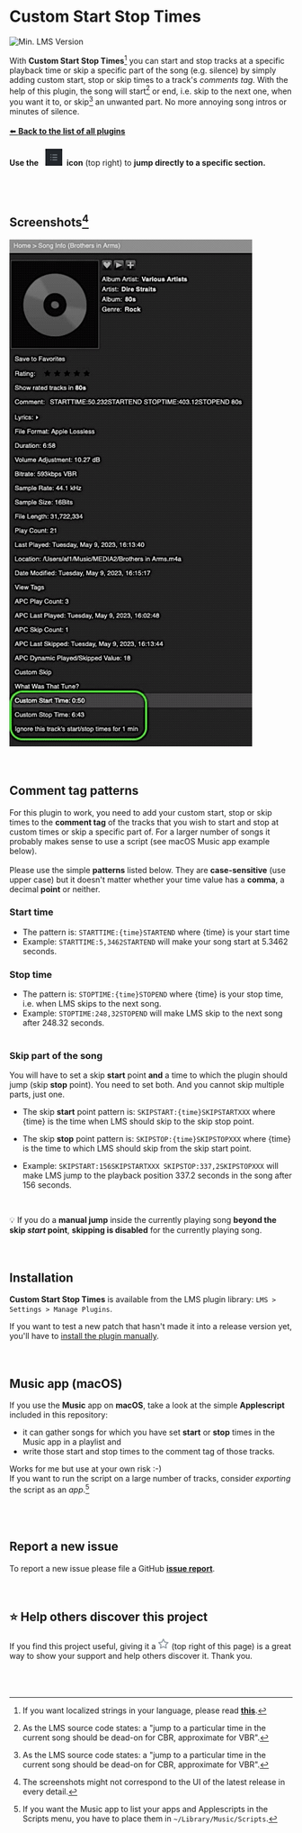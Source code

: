Custom Start Stop Times
====
![Min. LMS Version](https://img.shields.io/badge/dynamic/xml?url=https%3A%2F%2Fraw.githubusercontent.com%2FAF-1%2Fsobras%2Fmain%2Frepos%2Flms%2Fpublic.xml&query=%2F%2F*%5Blocal-name()%3D'plugin'%20and%20%40name%3D'CustomStartStopTimes'%5D%2F%40minTarget&prefix=v&label=Min.%20LMS%20Version%20Required&color=darkgreen)<br>

With **Custom Start Stop Times**[^1] you can start and stop tracks at a specific playback time or skip a specific part of the song (e.g. silence) by simply adding custom start, stop or skip times to a track's *comments tag*. With the help of this plugin, the song will start[^2] or end, i.e. skip to the next one, when you want it to, or skip[^2] an unwanted part. No more annoying song intros or minutes of silence.
<br><br>
[⬅️ **Back to the list of all plugins**](https://github.com/AF-1/)
<br><br>
**Use the** &nbsp; <img src="screenshots/menuicon.png" width="30"> &nbsp;**icon** (top right) to **jump directly to a specific section.**
<br><br><br><br>

## Screenshots[^3]
<img src="screenshots/csst.gif" height=900>
<br><br><br>


## Comment tag patterns

For this plugin to work, you need to add your custom start, stop or skip times to the **comment tag** of the tracks that you wish to start and stop at custom times or skip a specific part of. For a larger number of songs it probably makes sense to use a script (see macOS Music app example below).<br><br>
Please use the simple **patterns** listed below. They are **case-sensitive** (use upper case) but it doesn't matter whether your time value has a **comma**, a decimal **point** or neither.<br>

### Start time
- The pattern is: `STARTTIME:{time}STARTEND` where {time} is your start time
- Example: `STARTTIME:5,3462STARTEND` will make your song start at 5.3462 seconds.

### Stop time
- The pattern is: `STOPTIME:{time}STOPEND` where {time} is your stop time, i.e. when LMS skips to the next song.
- Example: `STOPTIME:248,32STOPEND` will make LMS skip to the next song after 248.32 seconds.
<br><br>

### Skip part of the song
You will have to set a skip **start** point **and** a time to which the plugin should jump (skip **stop** point). You need to set both. And you cannot skip multiple parts, just one.
- The skip **start** point pattern is: `SKIPSTART:{time}SKIPSTARTXXX` where {time} is the time when LMS should skip to the skip stop point.

- The skip **stop** point pattern is: `SKIPSTOP:{time}SKIPSTOPXXX` where {time} is the time to which LMS should skip from the skip start point.

- Example: `SKIPSTART:156SKIPSTARTXXX SKIPSTOP:337,2SKIPSTOPXXX` will make LMS jump to the playback position 337.2 seconds in the song after 156 seconds.
<br>

💡 If you do a **manual jump** inside the currently playing song **beyond the skip *start* point**, **skipping is disabled** for the currently playing song.
<br><br><br>


## Installation

 **Custom Start Stop Times** is available from the LMS plugin library: `LMS > Settings > Manage Plugins`.<br>

If you want to test a new patch that hasn't made it into a release version yet, you'll have to [install the plugin manually](https://github.com/AF-1/sobras/wiki/Manual-installation-of-LMS-plugins).
<br><br><br>


## Music app (macOS)
If you use the **Music** app on **macOS**, take a look at the simple **Applescript** included in this repository:<br>
- it can gather songs for which you have set **start** or **stop** times in the Music app in a playlist and
- write those start and stop times to the comment tag of those tracks.

Works for me but use at your own risk :-)<br>
If you want to run the script on a large number of tracks, consider *exporting* the script as an *app*.[^4]
<br><br><br><br>



## Report a new issue

To report a new issue please file a GitHub [**issue report**](https://github.com/AF-1/lms-customstartstoptimes/issues/new/choose).
<br><br><br>


## ⭐ Help others discover this project

If you find this project useful, giving it a <img src="screenshots/githubstar.png" width="20" height="20" alt="star" /> (top right of this page) is a great way to show your support and help others discover it. Thank you.
<br><br><br><br>

[^1]:If you want localized strings in your language, please read <a href="https://github.com/AF-1/sobras/wiki/Adding-localization-to-LMS-plugins"><b>this</b></a>.
[^2]:As the LMS source code states: a "jump to a particular time in the current song should be dead-on for CBR, approximate for VBR".
[^3]:The screenshots might not correspond to the UI of the latest release in every detail.
[^4]:If you want the Music app to list your apps and Applescripts in the Scripts menu, you have to place them in `~/Library/Music/Scripts`.

